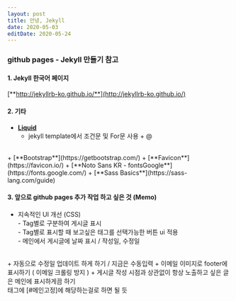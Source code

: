 ```yaml
---
layout: post
title: 안녕, Jekyll
date: 2020-05-03
editDate: 2020-05-24
---
```


### github pages - Jekyll 만들기 참고

#### 1. Jekyll 한국어 페이지
[**http://jekyllrb-ko.github.io/**](http://jekyllrb-ko.github.io/)  

#### 2. 기타
+ [**Liquid**](https://shopify.github.io/liquid/)  
    - jekyll template에서 조건문 및 For문 사용 + @  
<br>
+ [**Bootstrap**](https://getbootstrap.com/)  
+ [**Favicon**](https://favicon.io/)  
+ [**Noto Sans KR - fontsGoogle**](https://fonts.google.com/)  
+ [**Sass Basics**](https://sass-lang.com/guide)  

#### 3. 앞으로 github pages 추가 작업 하고 싶은 것 (Memo)
+ 지속적인 UI 개선 (CSS)
<br>- Tag별로 구분하여 게시글 표시
<br>- Tag별로 표시할 때 보고싶은 태그를 선택가능한 버튼 ui 적용
<br>- 메인에서 게시글에 날짜 표시 / 작성일, 수정일  
<br>
+ 자동으로 수정일 업데이트 하게 하기 / 지금은 수동입력
+ 이메일 이미지로 footer에 표시하기 ( 이메일 크롤링 방지 )
+ 게시글 작성 시점과 상관없이 항상 노출하고 싶은 글은 메인에 표시하게끔 하기
<br>태그에 [#메인고정]에 해당하는걸로 하면 될 듯
